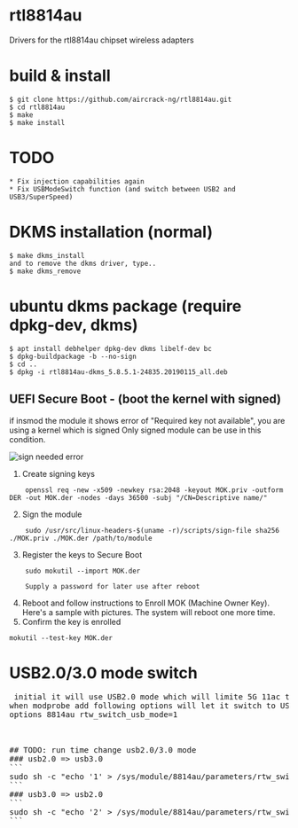 # rtl8814au
Drivers for the rtl8814au chipset wireless adapters


# build & install
```
$ git clone https://github.com/aircrack-ng/rtl8814au.git
$ cd rtl8814au
$ make
$ make install
```

# TODO
```
* Fix injection capabilities again
* Fix USBModeSwitch function (and switch between USB2 and USB3/SuperSpeed)
```

# DKMS installation (normal)
```
$ make dkms_install
and to remove the dkms driver, type..
$ make dkms_remove
```

# ubuntu dkms package (require dpkg-dev, dkms)
```
$ apt install debhelper dpkg-dev dkms libelf-dev bc 
$ dpkg-buildpackage -b --no-sign
$ cd ..
$ dpkg -i rtl8814au-dkms_5.8.5.1-24835.20190115_all.deb
```


## UEFI Secure Boot - (boot the kernel with signed)
 if insmod the module it shows error of "Required key not available", you are using a kernel which is signed
 Only signed module can be use in this condition.

 ![sign needed error](pics/need-sign.png)

1. Create signing keys

```
    openssl req -new -x509 -newkey rsa:2048 -keyout MOK.priv -outform DER -out MOK.der -nodes -days 36500 -subj "/CN=Descriptive name/"
```
2. Sign the module

```
    sudo /usr/src/linux-headers-$(uname -r)/scripts/sign-file sha256 ./MOK.priv ./MOK.der /path/to/module
```
3. Register the keys to Secure Boot

```
    sudo mokutil --import MOK.der
```
		Supply a password for later use after reboot

4. Reboot and follow instructions to Enroll MOK (Machine Owner Key).
   Here's a sample with pictures. The system will reboot one more time.
5. Confirm the key is enrolled

```
mokutil --test-key MOK.der
```



# USB2.0/3.0 mode switch

<pre>
 initial it will use USB2.0 mode which will limite 5G 11ac throughput (USB2.0 bandwidth only 480Mbps => throughput around 240Mbps)
when modprobe add following options will let it switch to USB3.0 mode at initial driver
options 8814au rtw_switch_usb_mode=1
</<pre>


## TODO: run time change usb2.0/3.0 mode
### usb2.0 => usb3.0
```
sudo sh -c "echo '1' > /sys/module/8814au/parameters/rtw_switch_usb_mode"
```
### usb3.0 => usb2.0
```
sudo sh -c "echo '2' > /sys/module/8814au/parameters/rtw_switch_usb_mode"
```



